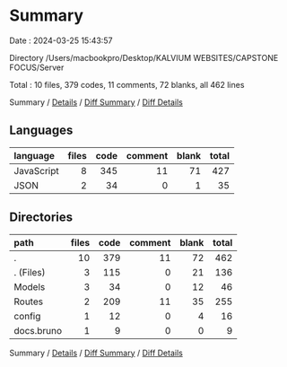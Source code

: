 # Summary

Date : 2024-03-25 15:43:57

Directory /Users/macbookpro/Desktop/KALVIUM WEBSITES/CAPSTONE FOCUS/Server

Total : 10 files,  379 codes, 11 comments, 72 blanks, all 462 lines

Summary / [Details](details.md) / [Diff Summary](diff.md) / [Diff Details](diff-details.md)

## Languages
| language | files | code | comment | blank | total |
| :--- | ---: | ---: | ---: | ---: | ---: |
| JavaScript | 8 | 345 | 11 | 71 | 427 |
| JSON | 2 | 34 | 0 | 1 | 35 |

## Directories
| path | files | code | comment | blank | total |
| :--- | ---: | ---: | ---: | ---: | ---: |
| . | 10 | 379 | 11 | 72 | 462 |
| . (Files) | 3 | 115 | 0 | 21 | 136 |
| Models | 3 | 34 | 0 | 12 | 46 |
| Routes | 2 | 209 | 11 | 35 | 255 |
| config | 1 | 12 | 0 | 4 | 16 |
| docs.bruno | 1 | 9 | 0 | 0 | 9 |

Summary / [Details](details.md) / [Diff Summary](diff.md) / [Diff Details](diff-details.md)